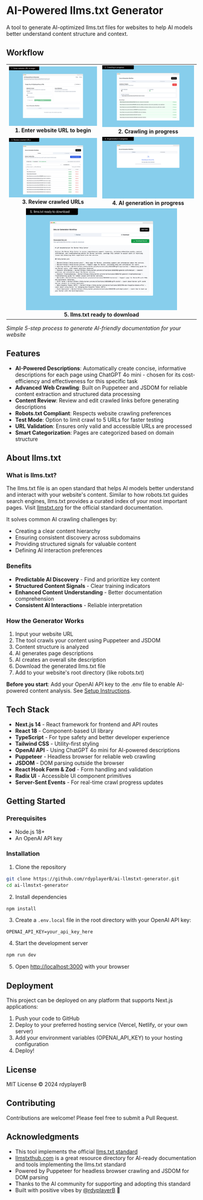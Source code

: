 # AI-Powered llms.txt Generator

A tool to generate AI-optimized llms.txt files for websites to help AI models better understand content structure and context.

## Workflow

<div align="center">
  <table>
    <tr>
      <td align="center"><img src="assets/screenshots/ai-llmstxt-generator-A.jpg" alt="1. Enter website URL to begin" width="400"/><br/><b>1. Enter website URL to begin</b></td>
      <td align="center"><img src="assets/screenshots/ai-llmstxt-generator-B.jpg" alt="2. Crawling in progress" width="400"/><br/><b>2. Crawling in progress</b></td>
    </tr>
    <tr>
      <td align="center"><img src="assets/screenshots/ai-llmstxt-generator-C.jpg" alt="3. Review crawled URLs" width="400"/><br/><b>3. Review crawled URLs</b></td>
      <td align="center"><img src="assets/screenshots/ai-llmstxt-generator-D.jpg" alt="4. AI generation in progress" width="400"/><br/><b>4. AI generation in progress</b></td>
    </tr>
    <tr>
      <td align="center" colspan="2"><img src="assets/screenshots/ai-llmstxt-generator-E.jpg" alt="5. llms.txt ready to download" width="400"/><br/><b>5. llms.txt ready to download</b></td>
    </tr>
  </table>
</div>

*Simple 5-step process to generate AI-friendly documentation for your website*

## Features

- **AI-Powered Descriptions**: Automatically create concise, informative descriptions for each page using ChatGPT 4o mini - chosen for its cost-efficiency and effectiveness for this specific task
- **Advanced Web Crawling**: Built on Puppeteer and JSDOM for reliable content extraction and structured data processing
- **Content Review**: Review and edit crawled links before generating descriptions
- **Robots.txt Compliant**: Respects website crawling preferences
- **Test Mode**: Option to limit crawl to 5 URLs for faster testing
- **URL Validation**: Ensures only valid and accessible URLs are processed
- **Smart Categorization**: Pages are categorized based on domain structure

## About llms.txt

### What is llms.txt?
The llms.txt file is an open standard that helps AI models better understand and interact with your website's content. Similar to how robots.txt guides search engines, llms.txt provides a curated index of your most important pages. Visit [llmstxt.org](https://llmstxt.org) for the official standard documentation.

It solves common AI crawling challenges by:

- Creating a clear content hierarchy
- Ensuring consistent discovery across subdomains
- Providing structured signals for valuable content
- Defining AI interaction preferences

### Benefits
- **Predictable AI Discovery** - Find and prioritize key content
- **Structured Content Signals** - Clear training indicators
- **Enhanced Content Understanding** - Better documentation comprehension
- **Consistent AI Interactions** - Reliable interpretation

### How the Generator Works
1. Input your website URL
2. The tool crawls your content using Puppeteer and JSDOM
3. Content structure is analyzed
4. AI generates page descriptions
5. AI creates an overall site description
6. Download the generated llms.txt file
7. Add to your website's root directory (like robots.txt)

**Before you start**: Add your OpenAI API key to the .env file to enable AI-powered content analysis. See [Setup Instructions](#getting-started).

## Tech Stack

- **Next.js 14** - React framework for frontend and API routes
- **React 18** - Component-based UI library
- **TypeScript** - For type safety and better developer experience
- **Tailwind CSS** - Utility-first styling
- **OpenAI API** - Using ChatGPT 4o mini for AI-powered descriptions
- **Puppeteer** - Headless browser for reliable web crawling
- **JSDOM** - DOM parsing outside the browser
- **React Hook Form & Zod** - Form handling and validation
- **Radix UI** - Accessible UI component primitives
- **Server-Sent Events** - For real-time crawl progress updates

## Getting Started

### Prerequisites

- Node.js 18+ 
- An OpenAI API key

### Installation

1. Clone the repository
```bash
git clone https://github.com/rdyplayerB/ai-llmstxt-generator.git
cd ai-llmstxt-generator
```

2. Install dependencies
```bash
npm install
```

3. Create a `.env.local` file in the root directory with your OpenAI API key:
```
OPENAI_API_KEY=your_api_key_here
```

4. Start the development server
```bash
npm run dev
```

5. Open [http://localhost:3000](http://localhost:3000) with your browser

## Deployment

This project can be deployed on any platform that supports Next.js applications:

1. Push your code to GitHub
2. Deploy to your preferred hosting service (Vercel, Netlify, or your own server)
3. Add your environment variables (OPENAI_API_KEY) to your hosting configuration
4. Deploy!

## License

MIT License © 2024 rdyplayerB

## Contributing

Contributions are welcome! Please feel free to submit a Pull Request.

## Acknowledgments

- This tool implements the official [llms.txt standard](https://llmstxt.org/)
- [llmstxthub.com](https://llmstxthub.com) is a great resource directory for AI-ready documentation and tools implementing the llms.txt standard
- Powered by Puppeteer for headless browser crawling and JSDOM for DOM parsing
- Thanks to the AI community for supporting and adopting this standard
- Built with positive vibes by [@rdyplayerB](https://x.com/rdyplayerB) 🤙 
